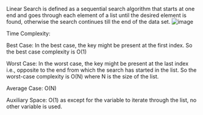 Linear Search is defined as a sequential search algorithm that starts at one end and goes through each element of a list until the desired element is found, otherwise the search continues till the end of the data set.
![image](https://github.com/harshsrivastava05/dsa-codes/assets/130855160/1fc3346e-f4f2-4677-ae42-5fbf7500f866)

Time Complexity:

Best Case: In the best case, the key might be present at the first index. So the best case complexity is O(1)

Worst Case: In the worst case, the key might be present at the last index i.e., opposite to the end from which the search has started in the list. So the worst-case complexity is O(N) where N is the size of the list.

Average Case: O(N)

Auxiliary Space: O(1) as except for the variable to iterate through the list, no other variable is used. 
